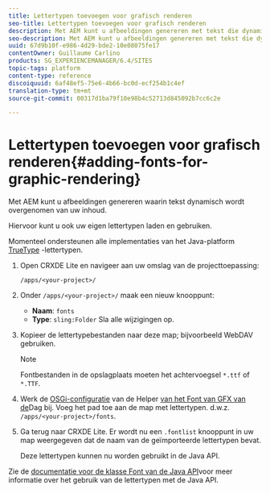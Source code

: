```yaml
---
title: Lettertypen toevoegen voor grafisch renderen
seo-title: Lettertypen toevoegen voor grafisch renderen
description: Met AEM kunt u afbeeldingen genereren met tekst die dynamisch is ontleend aan uw inhoud
seo-description: Met AEM kunt u afbeeldingen genereren met tekst die dynamisch is ontleend aan uw inhoud
uuid: 67d9b10f-e986-4d29-bde2-10e08075fe17
contentOwner: Guillaume Carlino
products: SG_EXPERIENCEMANAGER/6.4/SITES
topic-tags: platform
content-type: reference
discoiquuid: 6af48ef5-75e6-4b66-bc0d-ecf254b1c4ef
translation-type: tm+mt
source-git-commit: 00317d1ba79f10e98b4c52713d845092b7cc6c2e

---
```



# Lettertypen toevoegen voor grafisch renderen{#adding-fonts-for-graphic-rendering}

Met AEM kunt u afbeeldingen genereren waarin tekst dynamisch wordt overgenomen van uw inhoud.

Hiervoor kunt u ook uw eigen lettertypen laden en gebruiken.

Momenteel ondersteunen alle implementaties van het Java-platform [TrueType](https://en.wikipedia.org/wiki/Truetype) -lettertypen.

1. Open CRXDE Lite en navigeer aan uw omslag van de projecttoepassing:

   `/apps/<your-project>/`

1. Onder `/apps/<your-project>/` maak een nieuw knooppunt:

   * **Naam**: `fonts`
   * **Type**: `sling:Folder`
   Sla alle wijzigingen op.

1. Kopieer de lettertypebestanden naar deze map; bijvoorbeeld WebDAV gebruiken.

   >[!NOTE]
   >
   >Fontbestanden in de opslagplaats moeten het achtervoegsel `*.ttf` of `*.TTF`.

1. Werk de [OSGi-configuratie](/help/sites-deploying/configuring-osgi.md) van de Helper [van het Font van GFX van de](/help/sites-deploying/osgi-configuration-settings.md)Dag bij. Voeg het pad toe aan de map met lettertypen. d.w.z. `/apps/<your-project>/fonts`.

1. Ga terug naar CRXDE Lite. Er wordt nu een `.fontlist` knooppunt in uw map weergegeven dat de naam van de geïmporteerde lettertypen bevat.

   Deze lettertypen kunnen nu worden gebruikt in de Java API.

Zie de [documentatie voor de klasse Font van de Java API](https://download.oracle.com/javase/6/docs/api/java/awt/Font.html)voor meer informatie over het gebruik van de lettertypen met de Java API.

